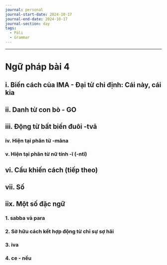 ```yaml
---
journal: personal
journal-start-date: 2024-10-17
journal-end-date: 2024-10-17
journal-section: day
tags:
  - Pāli
  - Grammar
---
```

---
# Ngữ pháp bài 4

## i. Biến cách của IMA - Đại từ chỉ định: Cái này, cái kia
## ii. Danh từ con bò - GO

## iii. Động từ bất biến đuôi -tvā


### iv. Hiện tại phân từ -māna


### v. Hiện tại phân từ nữ tính -ī (-ntī)


## vi. Cầu khiến cách (tiếp theo)


## vii. Số



## iix. Một số đặc ngữ
### 1. sabba và para

### 2. Sở hữu cách kết hợp động từ chỉ sự sợ hãi

### 3. iva


### 4. ce - nếu

